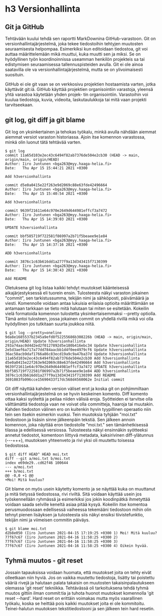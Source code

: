# h3 Versionhallinta

## Git ja GitHub

Tehtävään kuului tehdä sen raportti MarkDownina GitHub-varastoon. Git on versionhallintajärjestelmä, joka tekee tiedostoihin tehtyjen muutosten seuraamisesta helpompaa. 
Esimerkiksi kun editoidaan tiedostoa, git voi auttaa määrittelemään mikä muuttui, kuka 
muutti sen ja miksi. Se on hyödyllinen työn koordinoinnissa useamman henkilön projekteis
sa tai edistymisen seuraamisessa tallennuspisteiden avulla. Git ei ole ainoa saatavilla ole
va versionhallintajärjestelmä, mutta se on ylivoimaisesti suosituin. 

GitHub ei ole git vaan se on verkkosivu projektien hostaamista varten, jotka käyttävät git:iä. GitHub käyttää projektien organisointiin varastoja, yleensä yhtä varastoa käytetään yhden projek-
tin organisointiin. Varastoihin voi kuulua tiedostoja, kuvia, videoita, laskutaulukkoja 
tai mitä vaan projekti tarvitseekaan.

## git log, git diff ja git blame 

Git log on yksinkertainen ja tehokas työkalu, minkä avulla nähdään aiemmat aiemmat versiot varaston historiassa. Ajoin itse komennon varastossa, minkä olin luonut tätä tehtävää
varten.

	$ git log
	commit 11a65d103e2ec43c6494f82ab7376de504e2cb30 (HEAD -> main, origin/main, origin/HEAD)
	Author: Iiro Juntunen <bga263@myy.haaga-helia.fi>
	Date:   Thu Apr 15 15:44:21 2021 +0300

    Add h3versionhallinta

	commit d5e0a0415e22f263e9d2069c88e63fde42496664
	Author: Iiro Juntunen <bga263@myy.haaga-helia.fi>
	Date:   Thu Apr 15 15:40:54 2021 +0300

    Add h3versionhallinta

	commit 9639f21611e64c970e2649d644981effcf3a7472
	Author: Iiro Juntunen <bga263@myy.haaga-helia.fi>
	Date:   Thu Apr 15 14:39:03 2021 +0300

    UPDATE h3versionhallinta

	commit bbf585719f722581f86997a2b71f5beaee9e1e84
	Author: Iiro Juntunen <bga263@myy.haaga-helia.fi>
	Date:   Thu Apr 15 14:37:16 2021 +0300

    ADD h3versionhallinta

	commit 3876c1c63b616dd1a277f9a13d343415f7130399
	Author: Iiro Juntunen <bga263@myy.haaga-helia.fi>
	Date:   Thu Apr 15 14:30:43 2021 +0300

    Add README

Oletuksena git log listaa kaikki tehdyt muutokset käänteisessä aikajärjestyksessä eli tuorein ensin.
Tulosteesta näkyi varaston jokainen "commit", sen tarkistussumma, tekijän nimi ja sähköposti, 
päivämäärä ja viesti. Komennolle voidaan antaa lukuisia erilaisia optioita määrittämään se antamaan
tarkkaan se tieto mitä halutaan tai miten se esitetään. Kokeilin vielä formatoida komennon tulostetta yksinkertaisemmaksi --pretty optiolla.
Tämä antoi tulosteen, jossa jokainen commit on yhdellä rivillä mikä voi olla hyödyllinen jos tutkitaan suurta joukkoa niitä.
	
	$ git log --pretty=oneline
	9da8e1685537b2345a9efd8f52255686b308226b (HEAD -> main, origin/main, origin/HEAD) Update h3versionhallinta
	293a74aac0d4d2ed2f0127892d5e180b416ebc34 Update h3versionhallinta
	2e5d3aef6a717a77dd784aacbb1d4f0ee4979cf6 Update h3versionhallinta
	36ac58acb9daf1766a86c83ecd19a9c9a47ba37d Update h3versionhallinta
	11a65d103e2ec43c6494f82ab7376de504e2cb30 Add h3versionhallinta
	d5e0a0415e22f263e9d2069c88e63fde42496664 Add h3versionhallinta
	9639f21611e64c970e2649d644981effcf3a7472 UPDATE h3versionhallinta
	bbf585719f722581f86997a2b71f5beaee9e1e84 ADD h3versionhallinta
	3876c1c63b616dd1a277f9a13d343415f7130399 Add README
	3691083fb096cce15690433f17dc568d4560062e Initial commit

Git diff näyttää kahden version väliset erot ja koska git on pohjimmiltaan versionhallintajärjestelmä
on se hyvin keskeinen komento. Diff komento ottaa kaksi syötettä ja peilaa niiden välisiä eroja. Syötteiden ei tarvitse olla välttämättä tiedostoja vaan ne voivat olla committeja, haaroja tai muutakin. Kahden tiedoston välinen ero on kuitenkin
hyvin tyypillinen operaatio niin tein sen itsekin esimerkin vuoksi. Tein muutoksia tyhjään "moi.txt" tiedostoon ja lisäsin sinne jälkeenpäin tekstiä. Sen jälkeen annoin komennon, joka näyttää eron tiedostolle "moi.txt." sen tämänhetkisessä tilassa
ja edellisessä versiossa. Tulosteesta näkyi ensinnäkin syötteeksi annetut tiedostot, komentoon liittyvä metadata, kaksirivinen diff-ylätunnus (---+++), muutoksen yhteenveto ja rivi yksi oli muutettu toisessa tiedostossa.


	$ git diff HEAD^ HEAD moi.txt
	diff --git a/moi.txt b/moi.txt
	index e69de29..cd62f46 100644
	--- a/moi.txt
	+++ b/moi.txt
	@@ -0,0 +1 @@
	+Moi! Mitä kuuluu?

Git blame on myös usein käytetty komento ja se näyttää kuka on muuttanut ja mitä tietyssä tiedostossa, rivi riviltä. Sitä voidaan käyttää usein jos työskennellään ryhmässä ja esimerkiksi jos jokin koodinpätkä ihmetyttää voidaan
saada selville keneltä asiaa pitää kysyä. Kokeilin itse komentoa perusmuodossaan edellisessä vaiheessa tekemääni tiedostoon mihin olin tehnyt pienen lisäyksen ja tulosteesta siis näkyi ensiksi tiivistefunktio, tekijän nimi ja viimeisen commitin päiväys.

	$ git blame moi.txt
	d2b8e050 (Iiro Juntunen 2021-04-15 17:19:25 +0300 1) Moi! Mitä kuuluu?
	77f67c67 (Iiro Juntunen 2021-04-16 11:58:25 +0300 2) 
	77f67c67 (Iiro Juntunen 2021-04-16 11:58:25 +0300 3) 
	77f67c67 (Iiro Juntunen 2021-04-16 11:58:25 +0300 4) Oikein hyvää.
	
## Tyhmä muutos - git reset

Jossain tapauksissa voidaan huomata, että muutokset joita on tehty eivät olleetkaan niin hyviä. Jos on vaikka muutettu tiedostoja, lisätty tai poistettu vääriä rivejä ja halutaan palata takaisin on muutosten takaisinpalautukseen olemassa 'git reset' tekniikka. 
Tehtävässä oli tarkoituksena tehdä tyhmä muutos gittiin ilman commit:tia ja tuhota huonot muutokset komennolla 'git reset --hard'. Hard reset on erittäin voimakas mutta myös vaarallinen työkalu, koska se heittää pois kaikki muutokset joita ei ole kommitoitu. Teinei-halutun muutoksen tekstitiedostooni ja sen jälkeen tein hard resetin. 

